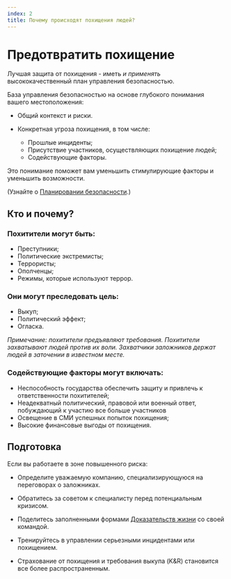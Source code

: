```yaml
---
index: 2
title: Почему происходят похищения людей?
---
```

# Предотвратить похищение

Лучшая защита от похищения - иметь *и применять* высококачественный план управления безопасностью.

База управления безопасностью на основе глубокого понимания вашего местоположения:

* Общий контекст и риски.

* Конкретная угроза похищения, в том числе:
    *   Прошлые инциденты;
    *   Присутствие участников, осуществляющих похищение людей;
    *   Содействующие факторы.

Это понимание поможет вам уменьшить стимулирующие факторы и уменьшить возможности.

(Узнайте о [Планировании безопасности](umbrella://assess-your-risk/security-planning).)

## Кто и почему?

### Похитители могут быть:

*   Преступники;
*   Политические экстремисты;
*   Террористы;
*   Ополченцы;
*   Режимы, которые используют террор.

### Они могут преследовать цель:

*   Выкуп;
*   Политический эффект;
*   Огласка.

*Примечание: похитители предъявляют требования. Похитители захватывают людей против их воли. Захватчики заложников держат людей в заточении в известном месте.*

### Содействующие факторы могут включать:

*   Неспособность государства обеспечить защиту и привлечь к ответственности похитителей;
*   Неадекватный политический, правовой или военный ответ, побуждающий к участию все больше участников
*   Освещение в СМИ успешных попыток похищения;
*   Высокие финансовые выгоды от похищения.

## Подготовка

Если вы работаете в зоне повышенного риска:

*   Определите уважаемую компанию, специализирующуюся на переговорах о заложниках.

*   Обратитесь за советом к специалисту перед потенциальным кризисом.

*   Поделитесь заполненными формами [Доказательств жизни](umbrella://forms/f_proof-life-form.yml) со своей командой.

*   Тренируйтесь в управлении серьезными инцидентами или похищением.

*   Страхование от похищения и требования выкупа (K&R) становится все более распространенным.
